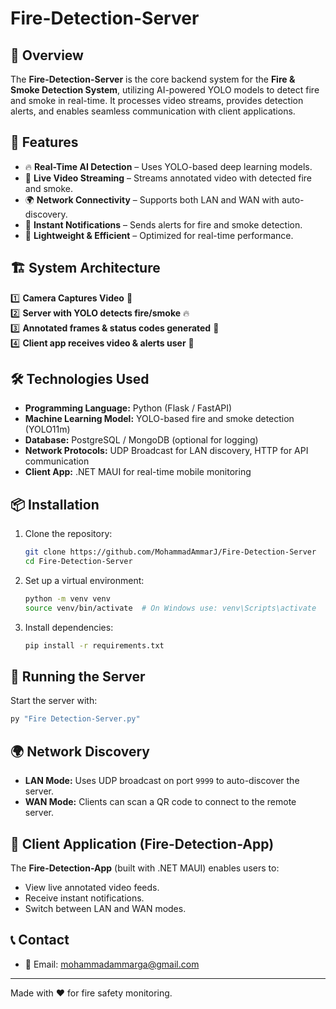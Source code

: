 # Fire-Detection-Server

## 🚀 Overview
The **Fire-Detection-Server** is the core backend system for the **Fire & Smoke Detection System**, utilizing AI-powered YOLO models to detect fire and smoke in real-time. It processes video streams, provides detection alerts, and enables seamless communication with client applications.

## 📌 Features
- 🔥 **Real-Time AI Detection** – Uses YOLO-based deep learning models.
- 🎥 **Live Video Streaming** – Streams annotated video with detected fire and smoke.
- 🌍 **Network Connectivity** – Supports both LAN and WAN with auto-discovery.
- 🔔 **Instant Notifications** – Sends alerts for fire and smoke detection.
- 📡 **Lightweight & Efficient** – Optimized for real-time performance.

## 🏗️ System Architecture
1️⃣ **Camera Captures Video** 🎥  
2️⃣ **Server with YOLO detects fire/smoke** 🔥  
3️⃣ **Annotated frames & status codes generated** 💾  
4️⃣ **Client app receives video & alerts user** 📲  

## 🛠️ Technologies Used
- **Programming Language:** Python (Flask / FastAPI)
- **Machine Learning Model:** YOLO-based fire and smoke detection (YOLO11m)
- **Database:** PostgreSQL / MongoDB (optional for logging)
- **Network Protocols:** UDP Broadcast for LAN discovery, HTTP for API communication
- **Client App:** .NET MAUI for real-time mobile monitoring

## 📦 Installation
1. Clone the repository:
   ```sh
   git clone https://github.com/MohammadAmmarJ/Fire-Detection-Server
   cd Fire-Detection-Server
   ```
2. Set up a virtual environment:
   ```sh
   python -m venv venv
   source venv/bin/activate  # On Windows use: venv\Scripts\activate
   ```
3. Install dependencies:
   ```sh
   pip install -r requirements.txt
   ```

## 🚀 Running the Server
Start the server with:
```sh
py "Fire Detection-Server.py"
```

## 🌍 Network Discovery
- **LAN Mode:** Uses UDP broadcast on port `9999` to auto-discover the server.
- **WAN Mode:** Clients can scan a QR code to connect to the remote server.


## 📱 Client Application (Fire-Detection-App)
The **Fire-Detection-App** (built with .NET MAUI) enables users to:
- View live annotated video feeds.
- Receive instant notifications.
- Switch between LAN and WAN modes.

## 📞 Contact

- 📧 Email: [mohammadammarga@gmail.com](mailto\:mohammadammarga@gmail.com)
---
Made with ❤️ for fire safety monitoring.
